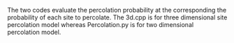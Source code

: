 The two codes evaluate the percolation probability at the corresponding the probability of each site to percolate.
The 3d.cpp is for three dimensional site percolation model whereas Percolation.py is for two dimensional percolation model.
